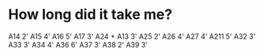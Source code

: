 # How long did it take me?

A14 2'
A15 4'
A16 5' 
A17 3'
A24 + A13 3' 
A25 2' 
A26 4' 
A27 4' 
A211 5'
A32 3' 
A33 3' 
A34 4' 
A36 6' 
A37 3' 
A38 2' 
A39 3' 

